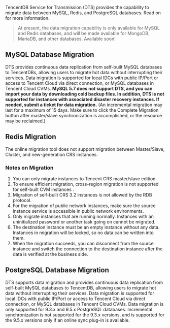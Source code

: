 TencentDB Service for Transmission (DTS) provides the capability to migrate data between MySQL, Redis, and PostgreSQL databases. Read on for more information.
>At present, the data migration capability is only available for MySQL and Redis databases, and will be made available for MongoDB, MariaDB, and other databases. Available soon!

##  MySQL Database Migration
DTS provides continuous data replication from self-built MySQL databases to TencentDBs, allowing users to migrate hot data without interrupting their services. Data migration is supported for local IDCs with public IP/Port or access to Tencent Cloud via direct connection, or MySQL databases in Tencent Cloud CVMs. **MySQL 5.7 does not support DTS, and you can import your data by downloading cold backup files. In addition, DTS is not supported for instances with associated disaster recovery instances. If needed, submit a ticket for data migration.** (An incremental migration may last for a maximum of 15 days. Make sure to click the Complete Migration button after master/slave synchronization is accomplished, or the resource may be reclaimed.)
<!-- For more information, please see [Operation Guide-MySQL Data Migration]().-->

## Redis Migration
The online migration tool does not support migration between Master/Slave, Cluster, and new-generation CRS instances.
<!-- For more information, please see [Operation Guide-Redis Data Migration]().-->
### Notes on Migration
1. You can only migrate instances to Tencent CRS master/slave edition.
2. To ensure efficient migration, cross-region migration is not supported for self-built CVM instances .
3. Migration of self-built CRS 3.2 instances is not allowed by the RDB protocol.
4. For the migration of public network instances, make sure the source instance service is accessible in public network environments.
5. Only migrate instances that are running normally. Instances with an uninitialized password or another task going on cannot be migrated.
6. The destination instance must be an empty instance without any data. Instances in migration will be locked, so no data can be written into them.
7. When the migration succeeds, you can disconnect from the source instance and switch the connection to the destination instance after the data is verified at the business side.

## PostgreSQL Database Migration
DTS supports data migration and provides continuous data replication from self-built MySQL databases to TencentDB, allowing users to migrate hot data without interrupting their services. Data migration is supported for local IDCs with public IP/Port or access to Tencent Cloud via direct connection, or MySQL databases in Tencent Cloud CVMs. Data migration is only supported for 9.3.x and 9.5.x PostgreSQL databases. Incremental synchronization is not supported for the 9.3.x versions, and is supported for the 9.5.x versions only if an online sync plug-in is available.
<!-- For more information, please see [Operation Guide-PostgreSQL Data Migration]().-->
 
 

